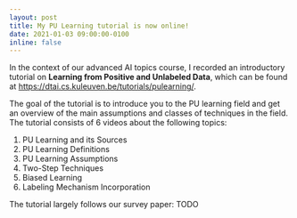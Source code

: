 ```yaml
---
layout: post
title: My PU Learning tutorial is now online!
date: 2021-01-03 09:00:00-0100
inline: false
---
```


In the context of our advanced AI topics course, I recorded an introductory tutorial on **Learning from Positive and Unlabeled Data**, which can be found at <a href="https://dtai.cs.kuleuven.be/pulearning/">https://dtai.cs.kuleuven.be/tutorials/pulearning/</a>.

The goal of the tutorial is to introduce you to the PU learning field and get an overview of the main assumptions and classes of techniques in the field. The tutorial consists of 6 videos about the following topics:
1. PU Learning and its Sources
2. PU Learning Definitions
3. PU Learning Assumptions
4. Two-Step Techniques
5. Biased Learning
6. Labeling Mechanism Incorporation

The tutorial largely follows our survey paper: TODO


